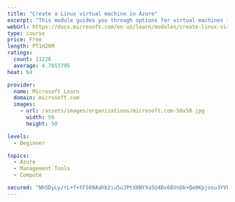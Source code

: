 ```yaml
---
title: "Create a Linux virtual machine in Azure"
excerpt: "This module guides you through options for virtual machines in Azure, creating and connecting a Linux virtual machine, and configuring your network settings."
webUrl: https://docs.microsoft.com/en-us/learn/modules/create-linux-virtual-machine-in-azure/
type: course
price: Free
length: PT1H26M
ratings:
  count: 11228
  average: 4.7053795
heat: 64

provider:
  name: Microsoft Learn
  domain: microsoft.com
  images:
    - url: /assets/images/organizations/microsoft.com-50x50.jpg
      width: 50
      height: 50

levels:
  - Beginner

topics:
  - Azure
  - Management Tools
  - Compute

secured: "Nh5DyLy/rL+f+tF569Aahb2iu5uJPtX8NYXa5U4Bx68VnDk+Qe0Kpjosu3YVkGj3KOHuAS4qsa3Rr+joj13gQoI9lL+e/eKTKm6f8lfqNkrbvKXGCnKl3CtxlT2uPWmyB+a+KwF+WUDPY4Km5S/z/M7cyhC/pNiqIZxrzPJHRGxrmzNMOXc9mGNBwzkqqdkYXn39yIVeXWQBChGOCSdtYteahMdWoWjrmiWEgNZCQTiphHqahjUXHno1LxLYGY8Tj2lILTcbHaeBJUzSw8MpV9BmxkU8/nv8pu94tlucxb1lGohx3lYOdd1IxB/N36xVCruoL14aJXY7gbzuRpcHiruMz3/6/YTDrP/uBsYFeKhAZB17n06oUxl4QHo0rKFxjLWDYBboPAcf/oeCw0PDQxUpSAZE1T+izpIO40ss/kA=;nRYGI2M0S3wLZyL5+JyfSQ=="
---
```


